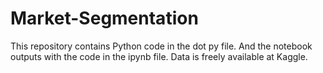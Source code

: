 # Market-Segmentation
This repository contains Python code in the dot py file.
And the notebook outputs with the code in the ipynb file.
Data is freely available at Kaggle.
